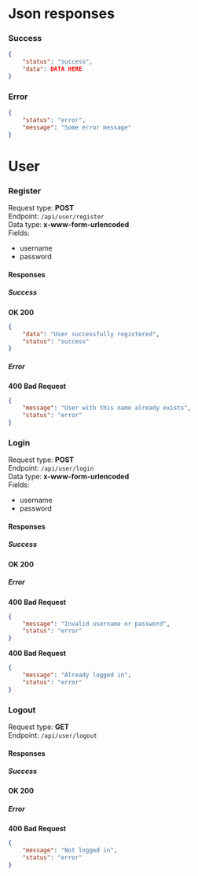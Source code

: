 # Json responses

### Success
```json
{
	"status": "success",
	"data": DATA HERE
}
```

### Error
```json
{
	"status": "error",
	"message": "Some error message"
}
```

# User

### Register
Request type: **POST**\
Endpoint: `/api/user/register`\
Data type: **x-www-form-urlencoded**\
Fields:
- username
- password

#### Responses
##### Success
**OK 200**
```json
{
    "data": "User successfully registered",
    "status": "success"
}
```

##### Error
**400 Bad Request**
```json
{
    "message": "User with this name already exists",
    "status": "error"
}
```

### Login
Request type: **POST**\
Endpoint: `/api/user/login`\
Data type: **x-www-form-urlencoded**\
Fields:
- username
- password

#### Responses
##### Success
**OK 200**

##### Error
**400 Bad Request**
```json
{
    "message": "Invalid username or password",
    "status": "error"
}
```
**400 Bad Request**
```json
{
    "message": "Already logged in",
    "status": "error"
}
```


### Logout
Request type: **GET**\
Endpoint: `/api/user/logout`

#### Responses
##### Success
**OK 200**

##### Error
**400 Bad Request**
```json
{
    "message": "Not logged in",
    "status": "error"
}
```
